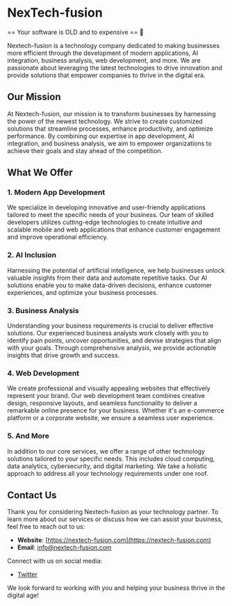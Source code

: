 # NexTech-fusion


 == Your software is OLD and to expensive == 💞️

Nextech-fusion is a technology company dedicated to making businesses more efficient through the development of modern applications, AI integration, business analysis, web development, and more. We are passionate about leveraging the latest technologies to drive innovation and provide solutions that empower companies to thrive in the digital era.

## Our Mission

At Nextech-fusion, our mission is to transform businesses by harnessing the power of the newest technology. We strive to create customized solutions that streamline processes, enhance productivity, and optimize performance. By combining our expertise in app development, AI integration, and business analysis, we aim to empower organizations to achieve their goals and stay ahead of the competition.

## What We Offer

### 1. Modern App Development

We specialize in developing innovative and user-friendly applications tailored to meet the specific needs of your business. Our team of skilled developers utilizes cutting-edge technologies to create intuitive and scalable mobile and web applications that enhance customer engagement and improve operational efficiency.

### 2. AI Inclusion

Harnessing the potential of artificial intelligence, we help businesses unlock valuable insights from their data and automate repetitive tasks. Our AI solutions enable you to make data-driven decisions, enhance customer experiences, and optimize your business processes.

### 3. Business Analysis

Understanding your business requirements is crucial to deliver effective solutions. Our experienced business analysts work closely with you to identify pain points, uncover opportunities, and devise strategies that align with your goals. Through comprehensive analysis, we provide actionable insights that drive growth and success.

### 4. Web Development

We create professional and visually appealing websites that effectively represent your brand. Our web development team combines creative design, responsive layouts, and seamless functionality to deliver a remarkable online presence for your business. Whether it's an e-commerce platform or a corporate website, we ensure a seamless user experience.

### 5. And More

In addition to our core services, we offer a range of other technology solutions tailored to your specific needs. This includes cloud computing, data analytics, cybersecurity, and digital marketing. We take a holistic approach to address all your technology requirements under one roof.

## Contact Us

Thank you for considering Nextech-fusion as your technology partner. To learn more about our services or discuss how we can assist your business, feel free to reach out to us:

- **Website**: [https://nextech-fusion.com](https://nextech-fusion.com)
- **Email**: info@nextech-fusion.com

Connect with us on social media:

- [Twitter](https://twitter.com/NexTechFusion)

We look forward to working with you and helping your business thrive in the digital age!

